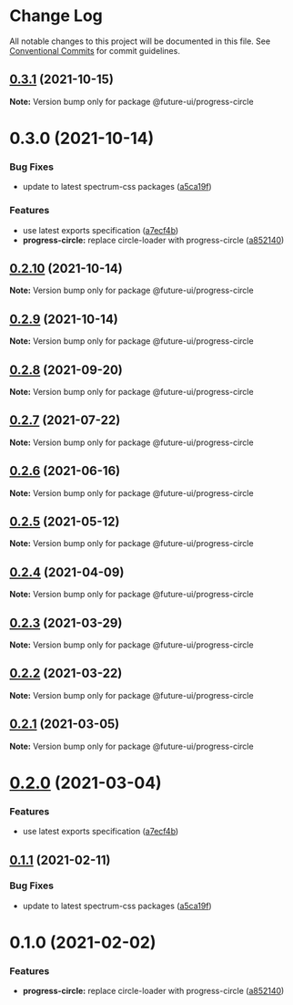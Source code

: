 # Change Log

All notable changes to this project will be documented in this file.
See [Conventional Commits](https://conventionalcommits.org) for commit guidelines.

## [0.3.1](https://github.com/adobe/spectrum-web-components/compare/@future-ui/progress-circle@0.3.0...@future-ui/progress-circle@0.3.1) (2021-10-15)

**Note:** Version bump only for package @future-ui/progress-circle





# 0.3.0 (2021-10-14)


### Bug Fixes

* update to latest spectrum-css packages ([a5ca19f](https://github.com/adobe/spectrum-web-components/commit/a5ca19f67d5b3f0951667c4441d4d977bf1e0937))


### Features

* use latest exports specification ([a7ecf4b](https://github.com/adobe/spectrum-web-components/commit/a7ecf4b6da7996f36a8a89f62cc2384709497008))
* **progress-circle:** replace circle-loader with progress-circle ([a852140](https://github.com/adobe/spectrum-web-components/commit/a852140797f978078d71aceac58f61f744e5a651))





## [0.2.10](https://github.com/adobe/spectrum-web-components/compare/@future-ui/progress-circle@0.2.8...@future-ui/progress-circle@0.2.10) (2021-10-14)

**Note:** Version bump only for package @future-ui/progress-circle

## [0.2.9](https://github.com/adobe/spectrum-web-components/compare/@future-ui/progress-circle@0.2.8...@future-ui/progress-circle@0.2.9) (2021-10-14)

**Note:** Version bump only for package @future-ui/progress-circle

## [0.2.8](https://github.com/adobe/spectrum-web-components/compare/@future-ui/progress-circle@0.2.7...@future-ui/progress-circle@0.2.8) (2021-09-20)

**Note:** Version bump only for package @future-ui/progress-circle

## [0.2.7](https://github.com/adobe/spectrum-web-components/compare/@future-ui/progress-circle@0.2.6...@future-ui/progress-circle@0.2.7) (2021-07-22)

**Note:** Version bump only for package @future-ui/progress-circle

## [0.2.6](https://github.com/adobe/spectrum-web-components/compare/@future-ui/progress-circle@0.2.5...@future-ui/progress-circle@0.2.6) (2021-06-16)

**Note:** Version bump only for package @future-ui/progress-circle

## [0.2.5](https://github.com/adobe/spectrum-web-components/compare/@future-ui/progress-circle@0.2.4...@future-ui/progress-circle@0.2.5) (2021-05-12)

**Note:** Version bump only for package @future-ui/progress-circle

## [0.2.4](https://github.com/adobe/spectrum-web-components/compare/@future-ui/progress-circle@0.2.3...@future-ui/progress-circle@0.2.4) (2021-04-09)

**Note:** Version bump only for package @future-ui/progress-circle

## [0.2.3](https://github.com/adobe/spectrum-web-components/compare/@future-ui/progress-circle@0.2.2...@future-ui/progress-circle@0.2.3) (2021-03-29)

**Note:** Version bump only for package @future-ui/progress-circle

## [0.2.2](https://github.com/adobe/spectrum-web-components/compare/@future-ui/progress-circle@0.2.1...@future-ui/progress-circle@0.2.2) (2021-03-22)

**Note:** Version bump only for package @future-ui/progress-circle

## [0.2.1](https://github.com/adobe/spectrum-web-components/compare/@future-ui/progress-circle@0.2.0...@future-ui/progress-circle@0.2.1) (2021-03-05)

**Note:** Version bump only for package @future-ui/progress-circle

# [0.2.0](https://github.com/adobe/spectrum-web-components/compare/@future-ui/progress-circle@0.1.1...@future-ui/progress-circle@0.2.0) (2021-03-04)

### Features

-   use latest exports specification ([a7ecf4b](https://github.com/adobe/spectrum-web-components/commit/a7ecf4b6da7996f36a8a89f62cc2384709497008))

## [0.1.1](https://github.com/adobe/spectrum-web-components/compare/@future-ui/progress-circle@0.1.0...@future-ui/progress-circle@0.1.1) (2021-02-11)

### Bug Fixes

-   update to latest spectrum-css packages ([a5ca19f](https://github.com/adobe/spectrum-web-components/commit/a5ca19f67d5b3f0951667c4441d4d977bf1e0937))

# 0.1.0 (2021-02-02)

### Features

-   **progress-circle:** replace circle-loader with progress-circle ([a852140](https://github.com/adobe/spectrum-web-components/commit/a852140797f978078d71aceac58f61f744e5a651))
